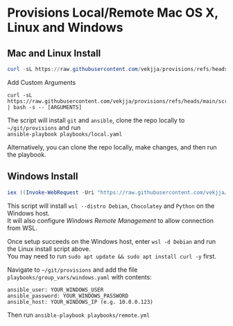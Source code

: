 Provisions Local/Remote Mac OS X, Linux and Windows
=====================================

## Mac and Linux Install
```powershell
curl -sL https://raw.githubusercontent.com/vekjja/provisions/refs/heads/main/scripts/setup.sh | bash
```

Add Custom Arguments
```shell
curl -sL https://raw.githubusercontent.com/vekjja/provisions/refs/heads/main/scripts/setup.sh | bash -s -- [ARGUMENTS]
```

The script will install `git` and `ansible`, clone the repo locally to `~/git/provisions` and run  
`ansible-playbook playbooks/local.yaml`

Alternatively, you can clone the repo locally, make changes, and then run the playbook.

## Windows Install
```powershell
iex ((Invoke-WebRequest -Uri "https://raw.githubusercontent.com/vekjja/provisions/main/scripts/setup.ps1" -UseBasicParsing).Content)
```
This script will install `wsl --distro Debian`, `Chocolatey` and `Python` on the Windows host.  
It will also configure _Windows Remote Management_ to allow connection from WSL.

Once setup succeeds on the Windows host, enter `wsl -d Debian` and run the Linux install script above.  
You may need to run `sudo apt update && sudo apt install curl -y` first.

Navigate to `~/git/provisions` and add the file `playbooks/group_vars/windows.yaml` with contents:
```
ansible_user: YOUR_WINDOWS_USER
ansible_password: YOUR_WINDOWS_PASSWORD
ansible_host: YOUR_WINDOWS_IP (e.g. 10.0.0.123)
```
Then run `ansible-playbook playbooks/remote.yml`